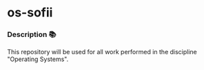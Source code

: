 # **os-sofii**
### Description 📚 
This repository will be used for all work performed in the discipline "Operating Systems".
